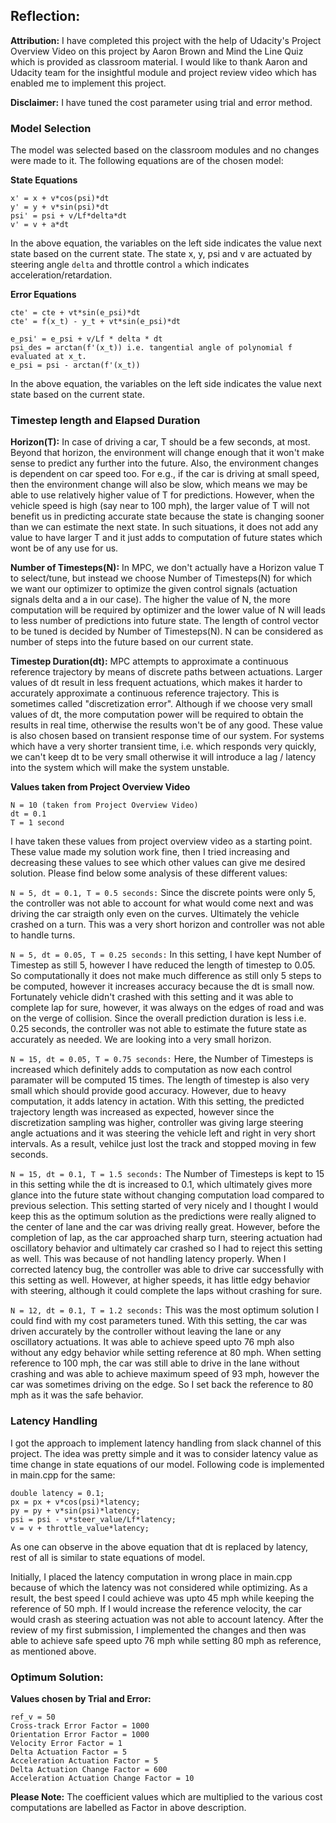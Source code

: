 ## Reflection: ##

**Attribution:** I have completed this project with the help of Udacity's Project Overview Video on this project by Aaron Brown and Mind the Line Quiz which is provided as classroom material. I would like to thank Aaron and Udacity team for the insightful module and project review video which has enabled me to implement this project. 

**Disclaimer:** I have tuned the cost parameter using trial and error method.

### Model Selection ###

The model was selected based on the classroom modules and no changes were made to it. The following equations are of the chosen model:

**State Equations**

```
x' = x + v*cos(psi)*dt
y' = y + v*sin(psi)*dt
psi' = psi + v/Lf*delta*dt
v' = v + a*dt
```

In the above equation, the variables on the left side indicates the value next state based on the current state.
The state x, y, psi and v are actuated by steering angle `delta` and throttle control `a` which indicates acceleration/retardation.

**Error Equations**

```
cte' = cte + vt*sin(e_psi)*dt
cte' = f(x_t) - y_t + vt*sin(e_psi)*dt
```

```
e_psi' = e_psi + v/Lf * delta * dt
psi_des = arctan(f'(x_t)) i.e. tangential angle of polynomial f evaluated at x_t.
e_psi = psi - arctan(f'(x_t))
```

In the above equation, the variables on the left side indicates the value next state based on the current state.

### Timestep length and Elapsed Duration ###

**Horizon(T):** In case of driving a car, T should be a few seconds, at most. Beyond that horizon, the environment will change enough that it won't make sense to predict any further into the future. Also, the environment changes is dependent on car speed too. For e.g., if the car is driving at small speed, then the environment change will also be slow, which means we may be able to use relatively higher value of T for predictions. However, when the vehicle speed is high (say near to 100 mph), the larger value of T will not benefit us in predicting accurate state because the state is changing sooner than we can estimate the next state. In such situations, it does not add any value to have larger T and it just adds to computation of future states which wont be of any use for us.

**Number of Timesteps(N):** In MPC, we don't actually have a Horizon value T to select/tune, but instead we choose Number of Timesteps(N) for which we want our optimizer to optimize the given control signals (actuation signals delta and a in our case). The higher the value of N, the more computation will be required by optimizer and the lower value of N will leads to less number of predictions into future state. The length of control vector to be tuned is decided by Number of Timesteps(N). N can be considered as number of steps into the future based on our current state.

**Timestep Duration(dt):** MPC attempts to approximate a continuous reference trajectory by means of discrete paths between actuations. Larger values of dt result in less frequent actuations, which makes it harder to accurately approximate a continuous reference trajectory. This is sometimes called "discretization error". Although if we choose very small values of dt, the more computation power will be required to obtain the results in real time, otherwise the results won't be of any good. These value is also chosen based on transient response time of our system. For systems which have a very shorter transient time, i.e. which responds very quickly, we can't keep dt to be very small otherwise it will introduce a lag / latency into the system which will make the system unstable.

**Values taken from Project Overview Video**

```
N = 10 (taken from Project Overview Video)
dt = 0.1
T = 1 second
```

I have taken these values from project overview video as a starting point. These value made my solution work fine, then I tried increasing and decreasing these values to see which other values can give me desired solution. Please find below some analysis of these different values:

`N = 5, dt = 0.1, T = 0.5 seconds:` Since the discrete points were only 5, the controller was not able to account for what would come next and was driving the car straigth only even on the curves. Ultimately the vehicle crashed on a turn. This was a very short horizon and controller was not able to handle turns.

`N = 5, dt = 0.05, T = 0.25 seconds:` In this setting, I have kept Number of Timestep as still 5, however I have reduced the length of timestep to 0.05. So computationally it does not make much difference as still only 5 steps to be computed, however it increases accuracy because the dt is small now. Fortunately vehicle didn't crashed with this setting and it was able to complete lap for sure, however, it was always on the edges of road and was on the verge of collision. Since the overall prediction duration is less i.e. 0.25 seconds, the controller was not able to estimate the future state as accurately as needed. We are looking into a very small horizon.

`N = 15, dt = 0.05, T = 0.75 seconds:` Here, the Number of Timesteps is increased which definitely adds to computation as now each control paramater will be computed 15 times. The length of timestep is also very small which should provide good accuracy. However, due to heavy computation, it adds latency in actation. With this setting, the predicted trajectory length was increased as expected, however since the discretization sampling was higher, controller was giving large steering angle actuations and it was steering the vehicle left and right in very short intervals. As a result, vehilce just lost the track and stopped moving in few seconds.

`N = 15, dt = 0.1, T = 1.5 seconds:` The Number of Timesteps is kept to 15 in this setting while the dt is increased to 0.1, which ultimately gives more glance into the future state without changing computation load compared to previous selection. This setting started of very nicely and I thought I would keep this as the optimum solution as the predictions were really aligned to the center of lane and the car was driving really great. However, before the completion of lap, as the car approached sharp turn, steering actuation had oscillatory behavior and ultimately car crashed so I had to reject this setting as well. This was because of not handling latency properly. When I corrected latency bug, the controller was able to drive car successfully with this setting as well. However, at higher speeds, it has little edgy behavior with steering, although it could complete the laps without crashing for sure.

`N = 12, dt = 0.1, T = 1.2 seconds:` This was the most optimum solution I could find with my cost parameters tuned. With this setting, the car was driven accurately by the controller without leaving the lane or any oscillatory actuations. It was able to achieve speed upto 76 mph also without any edgy behavior while setting reference at 80 mph. When setting reference to 100 mph, the car was still able to drive in the lane without crashing and was able to achieve maximum speed of 93 mph, however the car was sometimes driving on the edge. So I set back the reference to 80 mph as it was the safe behavior.


### Latency Handling ###

I got the approach to implement latency handling from slack channel of this project. The idea was pretty simple and it was to consider latency value as time change in state equations of our model. Following code is implemented in main.cpp for the same:

```
double latency = 0.1;
px = px + v*cos(psi)*latency;
py = py + v*sin(psi)*latency;
psi = psi - v*steer_value/Lf*latency;
v = v + throttle_value*latency;
```

As one can observe in the above equation that dt is replaced by latency, rest of all is similar to state equations of model.

Initially, I placed the latency computation in wrong place in main.cpp because of which the latency was not considered while optimizing. As a result, the best speed I could achieve was upto 45 mph while keeping the reference of 50 mph. If I would increase the reference velocity, the car would crash as steering actuation was not able to account latency. After the review of my first submission, I implemented the changes and then was able to achieve safe speed upto 76 mph while setting 80 mph as reference, as mentioned above.

### Optimum Solution: ###

**Values chosen by Trial and Error:**

```
ref_v = 50
Cross-track Error Factor = 1000
Orientation Error Factor = 1000
Velocity Error Factor = 1
Delta Actuation Factor = 5
Acceleration Actuation Factor = 5
Delta Actuation Change Factor = 600
Acceleration Actuation Change Factor = 10
```

**Please Note:** The coefficient values which are multiplied to the various cost computations are labelled as Factor in above description.